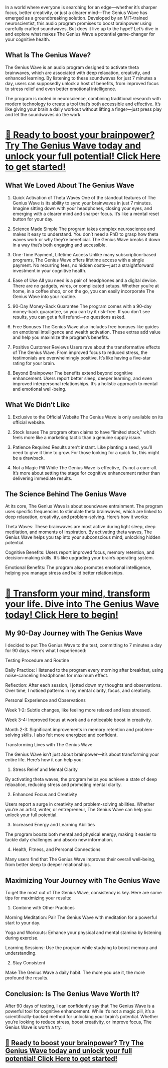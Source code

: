 In a world where everyone is searching for an edge—whether it’s sharper focus, better creativity, or just a clearer mind—The Genius Wave has emerged as a groundbreaking solution. Developed by an MIT-trained neuroscientist, this audio program promises to boost brainpower using carefully crafted soundwaves. But does it live up to the hype? Let’s dive in and explore what makes The Genius Wave a potential game-changer for your cognitive health.

## What Is The Genius Wave?

The Genius Wave is an audio program designed to activate theta brainwaves, which are associated with deep relaxation, creativity, and enhanced learning. By listening to these soundwaves for just 7 minutes a day, users can supposedly unlock a host of benefits, from improved focus to stress relief and even better emotional intelligence.

The program is rooted in neuroscience, combining traditional research with modern technology to create a tool that’s both accessible and effective. It’s like giving your brain a daily workout without lifting a finger—just press play and let the soundwaves do the work.

# [🚀 Ready to boost your brainpower? Try The Genius Wave today and unlock your full potential! Click Here to get started!]([url](https://getsmartdeals.shop/Go-The-Genius-Wave))

## What We Loved About The Genius Wave

1. Quick Activation of Theta Waves
One of the standout features of The Genius Wave is its ability to sync your brainwaves in just 7 minutes. Imagine sitting down with your headphones, closing your eyes, and emerging with a clearer mind and sharper focus. It’s like a mental reset button for your day.

2. Science Made Simple
The program takes complex neuroscience and makes it easy to understand. You don’t need a PhD to grasp how theta waves work or why they’re beneficial. The Genius Wave breaks it down in a way that’s both engaging and accessible.

3. One-Time Payment, Lifetime Access
Unlike many subscription-based programs, The Genius Wave offers lifetime access with a single payment. No recurring fees, no hidden costs—just a straightforward investment in your cognitive health.

4. Ease of Use
All you need is a pair of headphones and a digital device. There are no gadgets, wires, or complicated setups. Whether you’re at home, in a coffee shop, or on the go, you can easily incorporate The Genius Wave into your routine.

5. 90-Day Money-Back Guarantee
The program comes with a 90-day money-back guarantee, so you can try it risk-free. If you don’t see results, you can get a full refund—no questions asked.

6. Free Bonuses
The Genius Wave also includes free bonuses like guides on emotional intelligence and wealth activation. These extras add value and help you maximize the program’s benefits.

7. Positive Customer Reviews
Users rave about the transformative effects of The Genius Wave. From improved focus to reduced stress, the testimonials are overwhelmingly positive. It’s like having a five-star rating for your brain.

8. Beyond Brainpower
The benefits extend beyond cognitive enhancement. Users report better sleep, deeper learning, and even improved interpersonal relationships. It’s a holistic approach to mental and emotional well-being.

## What We Didn’t Like

1. Exclusive to the Official Website
The Genius Wave is only available on its official website.

2. Stock Issues
The program often claims to have “limited stock,” which feels more like a marketing tactic than a genuine supply issue.

3. Patience Required
Results aren’t instant. Like planting a seed, you’ll need to give it time to grow. For those looking for a quick fix, this might be a drawback.

4. Not a Magic Pill
While The Genius Wave is effective, it’s not a cure-all. It’s more about setting the stage for cognitive enhancement rather than delivering immediate results.

## The Science Behind The Genius Wave

At its core, The Genius Wave is about soundwave entrainment. The program uses specific frequencies to stimulate theta brainwaves, which are linked to deep relaxation, creativity, and problem-solving. Here’s how it works:

Theta Waves: These brainwaves are most active during light sleep, deep meditation, and moments of inspiration. By activating theta waves, The Genius Wave helps you tap into your subconscious mind, unlocking hidden potential.

Cognitive Benefits: Users report improved focus, memory retention, and decision-making skills. It’s like upgrading your brain’s operating system.

Emotional Benefits: The program also promotes emotional intelligence, helping you manage stress and build better relationships.

# [🌟 Transform your mind, transform your life. Dive into The Genius Wave today! Click Here to begin!]([url](https://getsmartdeals.shop/Go-The-Genius-Wave))

## My 90-Day Journey with The Genius Wave

I decided to put The Genius Wave to the test, committing to 7 minutes a day for 90 days. Here’s what I experienced:

Testing Procedure and Routine

Daily Practice: I listened to the program every morning after breakfast, using noise-canceling headphones for maximum effect.

Reflection: After each session, I jotted down my thoughts and observations. Over time, I noticed patterns in my mental clarity, focus, and creativity.

Personal Experience and Observations

Week 1-2: Subtle changes, like feeling more relaxed and less stressed.

Week 3-4: Improved focus at work and a noticeable boost in creativity.

Month 2-3: Significant improvements in memory retention and problem-solving skills. I also felt more energized and confident.

Transforming Lives with The Genius Wave

The Genius Wave isn’t just about brainpower—it’s about transforming your entire life. Here’s how it can help you:

1. Stress Relief and Mental Clarity

By activating theta waves, the program helps you achieve a state of deep relaxation, reducing stress and promoting mental clarity.

2. Enhanced Focus and Creativity

Users report a surge in creativity and problem-solving abilities. Whether you’re an artist, writer, or entrepreneur, The Genius Wave can help you unlock your full potential.

3. Increased Energy and Learning Abilities

The program boosts both mental and physical energy, making it easier to tackle daily challenges and absorb new information.

4. Health, Fitness, and Personal Connections

Many users find that The Genius Wave improves their overall well-being, from better sleep to deeper relationships.

## Maximizing Your Journey with The Genius Wave

To get the most out of The Genius Wave, consistency is key. Here are some tips for maximizing your results:

1. Combine with Other Practices

Morning Meditation: Pair The Genius Wave with meditation for a powerful start to your day.

Yoga and Workouts: Enhance your physical and mental stamina by listening during exercise.

Learning Sessions: Use the program while studying to boost memory and understanding.

2. Stay Consistent

Make The Genius Wave a daily habit. The more you use it, the more profound the results.

## Conclusion: Is The Genius Wave Worth It?

After 90 days of testing, I can confidently say that The Genius Wave is a powerful tool for cognitive enhancement. While it’s not a magic pill, it’s a scientifically-backed method for unlocking your brain’s potential. Whether you’re looking to reduce stress, boost creativity, or improve focus, The Genius Wave is worth a try.

## [🚀 Ready to boost your brainpower? Try The Genius Wave today and unlock your full potential! Click Here to get started!]([url](https://getsmartdeals.shop/Go-The-Genius-Wave))

